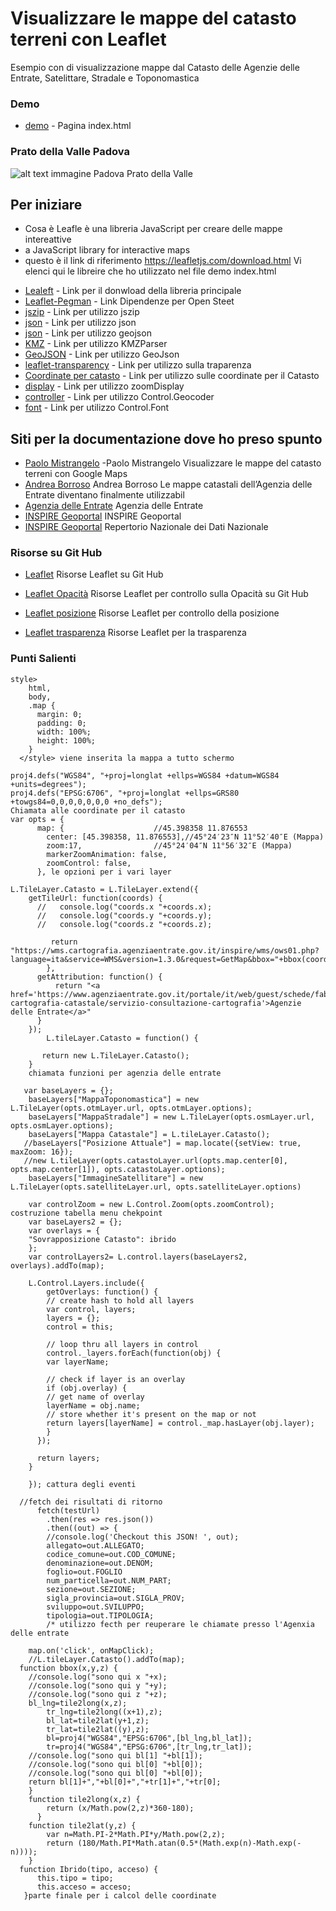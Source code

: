 # Visualizzare le mappe del catasto terreni con Leaflet 

Esempio con di visualizzazione mappe dal Catasto delle Agenzie delle Entrate, Satelittare, Stradale e Toponomastica


### Demo 
* [demo](https://saresingianni.github.io/leaflet_catasto/) - Pagina index.html

### Prato della Valle Padova
![alt text immagine Padova Prato della Valle](https://github.com/saresingianni/leaflet_catasto/blob/main/img/padova.jpg?raw=true)


## Per iniziare

- Cosa è Leafle è una libreria  JavaScript per creare delle mappe intereattive
- a JavaScript library for interactive maps
- questo è il link di riferimento https://leafletjs.com/download.html
Vi elenci qui le libreire che ho utilizzato nel file demo index.html
* [Lealeft](https://leafletjs.com/download.html) - Link per il donwload della libreria principale 
* [Leaflet-Pegman](https://unpkg.com/leaflet-pegman@0.0.8/leaflet-pegman.css) - Link Dipendenze per Open Steet
* [jszip](https://unpkg.com/jszip@3.1.5/dist/jszip.min.js) - Link per utilizzo jszip
* [json](https://unpkg.com/togeojson@0.16.0/togeojson.js) - Link per utilizzo json
* [json](https://unpkg.com/geojson-vt@3.0.0/geojson-vt.js) - Link per utilizzo geojson
* [KMZ](https://unpkg.com/leaflet-kmz@0.0.6/libs/KMZParser.js) - Link per utilizzo KMZParser
* [GeoJSON](https://unpkg.com/leaflet-kmz@0.0.6/libs/GridLayer.GeoJSON.js) - Link per utilizzo GeoJson
* [leaflet-transparency](https://unpkg.com/leaflet-transparency@0.0.3/leaflet-transparency.js) - Link per utilizzo sulla traparenza
* [Coordinate per catasto](https://cdnjs.cloudflare.com/ajax/libs/proj4js/2.6.2/proj4-src.min.js ) - Link per utilizzo sulle coordinate per il Catasto
* [display](dist/leaflet.zoomdisplay-src.js) - Link per utilizzo zoomDisplay
* [controller](dist/dist/Control.Geocoder.js) - Link per utilizzo Control.Geocoder
* [font](https://maxcdn.bootstrapcdn.com/font-awesome/4.7.0/css/font-awesome.min.css) - Link per utilizzo Control.Font


## Siti per la documentazione dove ho preso spunto
* [Paolo Mistrangelo](https://medium.com/@p.mistrangelo/visualizzare-le-mappe-del-catasto-terreni-con-google-maps-473a44872962 ) -Paolo Mistrangelo Visualizzare le mappe del catasto terreni con Google Maps
* [Andrea Borroso](https://medium.com/tantotanto/le-mappa-castali-diventano-finalmente-utilizzabili-821db2f84533) Andrea Borroso
Le mappe catastali dell’Agenzia delle Entrate diventano finalmente utilizzabil
* [Agenzia delle Entrate](https://geoportale.cartografia.agenziaentrate.gov.it/age-inspire/srv/ita/catalog.search#/home) Agenzia delle Entrate
* [INSPIRE Geoportal](https://inspire-geoportal.ec.europa.eu/) INSPIRE Geoportal
* [INSPIRE Geoportal](https://geodati.gov.it/geoportale/) Repertorio Nazionale dei Dati Nazionale

### Risorse su Git Hub

* [Leaflet](https://github.com/Leaflet/Leaflet) Risorse Leaflet su Git Hub

* [Leaflet Opacità](https://github.com/dayjournal/Leaflet.Control.Opacity) Risorse Leaflet per controllo sulla Opacità su Git Hub
* [Leaflet posizione](https://github.com/domoritz/leaflet-locatecontrol) Risorse Leaflet per controllo della posizione

* [Leaflet trasparenza](https://github.com/Raruto/leaflet-transparency) Risorse Leaflet per la trasparenza

### Punti Salienti

```
style>
    html,
    body,
    .map {
      margin: 0;
      padding: 0;
      width: 100%;
      height: 100%;
    }
  </style> viene inserita la mappa a tutto schermo
```
```
proj4.defs("WGS84", "+proj=longlat +ellps=WGS84 +datum=WGS84 +units=degrees");
proj4.defs("EPSG:6706", "+proj=longlat +ellps=GRS80 +towgs84=0,0,0,0,0,0,0 +no_defs");
Chiamata alle coordinate per il catasto
var opts = {
      map: {                    //45.398358 11.876553﻿
        center: [45.398358, 11.876553],//45°24′23″N 11°52′40″E (Mappa)
        zoom:17,                //45°24′04″N 11°56′32″E (Mappa)
        markerZoomAnimation: false,
        zoomControl: false,
      }, le opzioni per i vari layer
```
```
L.TileLayer.Catasto = L.TileLayer.extend({
    getTileUrl: function(coords) {
      //   console.log("coords.x "+coords.x);
      //   console.log("coords.y "+coords.y);
      //   console.log("coords.z "+coords.z);
         
         return "https://wms.cartografia.agenziaentrate.gov.it/inspire/wms/ows01.php?language=ita&service=WMS&version=1.3.0&request=GetMap&bbox="+bbox(coords.x,coords.y,coords.z)+"&crs=EPSG:6706&width=256&height=256&layers=province,CP.CadastralZoning,acque,CP.CadastralParcel,fabbricati,codice_plla,simbolo_graffa&styles=default&format=image/png&DPI=96&map_resolution=96&format_options=dpi:96&transparent=true"
        },
      getAttribution: function() {
          return "<a href='https://www.agenziaentrate.gov.it/portale/it/web/guest/schede/fabbricatiterreni/consultazione-cartografia-catastale/servizio-consultazione-cartografia'>Agenzie delle Entrate</a>"
      }
    });
        L.tileLayer.Catasto = function() {
  
       return new L.TileLayer.Catasto();
    }
    chiamata funzioni per agenzia delle entrate
```
```
   var baseLayers = {};
    baseLayers["MappaToponomastica"] = new L.TileLayer(opts.otmLayer.url, opts.otmLayer.options);
    baseLayers["MappaStradale"] = new L.TileLayer(opts.osmLayer.url, opts.osmLayer.options);
    baseLayers["Mappa Catastale"] = L.tileLayer.Catasto();
   //baseLayers["Posizione Attuale"] = map.locate({setView: true, maxZoom: 16});
   //new L.tileLayer(opts.catastoLayer.url(opts.map.center[0], opts.map.center[1]), opts.catastoLayer.options);
    baseLayers["ImmagineSatellitare"] = new L.TileLayer(opts.satelliteLayer.url, opts.satelliteLayer.options)
    
    var controlZoom = new L.Control.Zoom(opts.zoomControl); costruzione tabella menu chekpoint
    var baseLayers2 = {};
    var overlays = {
    "Sovrapposizione Catasto": ibrido
    };
    var controlLayers2= L.control.layers(baseLayers2, overlays).addTo(map);

    L.Control.Layers.include({
        getOverlays: function() {
        // create hash to hold all layers
        var control, layers;
        layers = {};
        control = this;

        // loop thru all layers in control
        control._layers.forEach(function(obj) {
        var layerName;

        // check if layer is an overlay
        if (obj.overlay) {
        // get name of overlay
        layerName = obj.name;
        // store whether it's present on the map or not
        return layers[layerName] = control._map.hasLayer(obj.layer);
        }
      });

      return layers;
    }
    
    }); cattura degli eventi
```
```
  //fetch dei risultati di ritorno
      fetch(testUrl)
        .then(res => res.json())
        .then((out) => {
        //console.log('Checkout this JSON! ', out);
        allegato=out.ALLEGATO;
        codice_comune=out.COD_COMUNE;
        denominazione=out.DENOM;
        foglio=out.FOGLIO
        num_particella=out.NUM_PART;
        sezione=out.SEZIONE;
        sigla_provincia=out.SIGLA_PROV;
        sviluppo=out.SVILUPPO;
        tipologia=out.TIPOLOGIA;
        /* utilizzo fecth per reuperare le chiamate presso l'Agenxia delle entrate

```
```
    map.on('click', onMapClick);
    //L.tileLayer.Catasto().addTo(map);
  function bbox(x,y,z) {
    //console.log("sono qui x "+x);
    //console.log("sono qui y "+y);
    //console.log("sono qui z "+z);
    bl_lng=tile2long(x,z);
		tr_lng=tile2long((x+1),z);
		bl_lat=tile2lat(y+1,z);
		tr_lat=tile2lat((y),z);
		bl=proj4("WGS84","EPSG:6706",[bl_lng,bl_lat]);
		tr=proj4("WGS84","EPSG:6706",[tr_lng,tr_lat]);
    //console.log("sono qui bl[1] "+bl[1]);
    //console.log("sono qui bl[0] "+bl[0]);
    //console.log("sono qui bl[0] "+bl[0]);
    return bl[1]+","+bl[0]+","+tr[1]+","+tr[0];
	}
	function tile2long(x,z) {
		return (x/Math.pow(2,z)*360-180);
	  }
	function tile2lat(y,z) {
    	var n=Math.PI-2*Math.PI*y/Math.pow(2,z);
    	return (180/Math.PI*Math.atan(0.5*(Math.exp(n)-Math.exp(-n))));
    }
  function Ibrido(tipo, acceso) {
      this.tipo = tipo;
      this.acceso = acceso;
   }parte finale per i calcol delle coordinate
    
